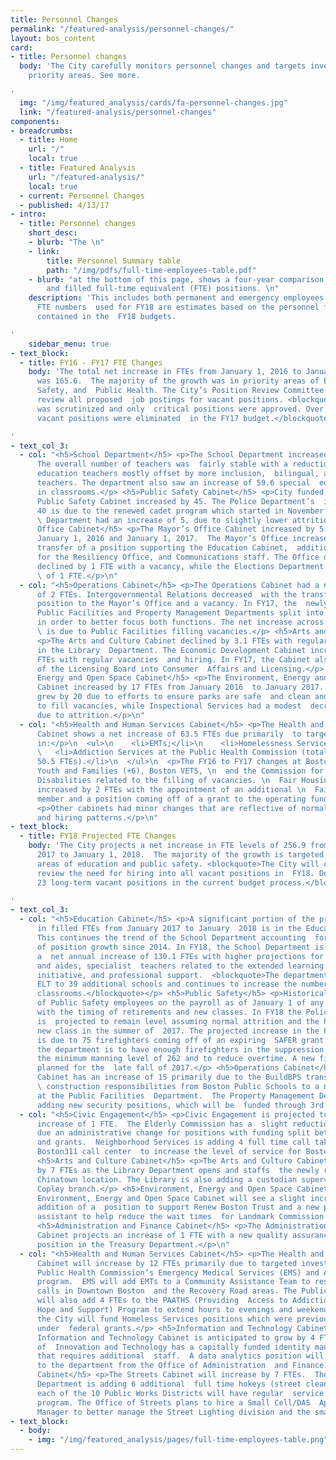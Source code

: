 ```yaml
---
title: Personnel Changes
permalink: "/featured-analysis/personnel-changes/"
layout: bos_content
card:
- title: Personnel changes
  body: 'The City carefully monitors personnel changes and targets investments in
    priority areas. See more.

'
  img: "/img/featured_analysis/cards/fa-personnel-changes.jpg"
  link: "/featured-analysis/personnel-changes"
components:
- breadcrumbs:
  - title: Home
    url: "/"
    local: true
  - title: Featured Analysis
    url: "/featured-analysis/"
    local: true
  - current: Personnel Changes
  - published: 4/13/17
- intro:
  - title: Personnel changes
    short_desc:
    - blurb: "The \n"
    - link:
        title: Personnel Summary table
        path: "/img/pdfs/full-time-employees-table.pdf"
    - blurb: "at the bottom of this page, shows a four-year comparison of city-funded
        and filled full-time equivalent (FTE) positions. \n"
    description: 'This includes both permanent and emergency employees. The projected
      FTE numbers  used for FY18 are estimates based on the personnel funding levels
      contained in the  FY18 budgets.

'
    sidebar_menu: true
- text_block:
  - title: FY16 - FY17 FTE Changes
    body: 'The total net increase in FTEs from January 1, 2016 to January 1, 2017
      was 165.6.  The majority of the growth was in priority areas of Education, Public
      Safety, and  Public Health. The City’s Position Review Committee continued to
      review all proposed  job postings for vacant positions. <blockquote>All hiring
      was scrutinized and only  critical positions were approved. Over 100 long-term
      vacant positions were eliminated  in the FY17 budget.</blockquote>

'
- text_col_3:
  - col: "<h5>School Department</h5> <p>The School Department increased by 35.6 FTEs.
      The overall number of teachers was  fairly stable with a reduction in regular
      education teachers mostly offset by more inclusion,  bilingual, and specialist
      teachers. The department also saw an increase of 59.6 special  education aides
      in classrooms.</p> <h5>Public Safety Cabinet</h5> <p>City funded FTEs in the
      Public Safety Cabinet increased by 45. The Police Department’s  increase of
      40 is due to the renewed cadet program which started in November 2016. The Fire
      \ Department had an increase of 5, due to slightly lower attrition.</p> <h5>Mayor’s
      Office Cabinet</h5> <p>The Mayor’s Office Cabinet increased by 5.4 FTEs between
      January 1, 2016 and January 1, 2017.  The Mayor’s Office increased with the
      transfer of a position supporting the Education Cabinet,  additional support
      for the Resiliency Office, and Communications staff. The Office of Women’s  Advancement
      declined by 1 FTE with a vacancy, while the Elections Department had an increase
      \ of 1 FTE.</p>\n"
  - col: "<h5>Operations Cabinet</h5> <p>The Operations Cabinet had a net increase
      of 2 FTEs. Intergovernmental Relations decreased  with the transfer of an education
      position to the Mayor’s Office and a vacancy. In FY17, the  newly restructured
      Public Facilities and Property Management Departments split into separate  departments
      in order to better focus both functions. The net increase across the two departments
      \ is due to Public Facilities filling vacancies.</p> <h5>Arts and Culture Cabinet</h5>
      <p>The Arts and Culture Cabinet declined by 3.1 FTEs with regular attrition
      in the Library  Department. The Economic Development Cabinet increased by 0.9
      FTEs with regular vacancies  and hiring. In FY17, the Cabinet also had the merger
      of the Licensing Board into Consumer  Affairs and Licensing.</p> <h5>Environment,
      Energy and Open Space Cabinet</h5> <p>The Environment, Energy and Open Space
      Cabinet increased by 17 FTEs from January 2016  to January 2017. The Parks Department
      grew by 20 due to efforts to ensure parks are safe  and clean and active hiring
      to fill vacancies, while Inspectional Services had a modest  decrease of 3 FTEs
      due to attrition.</p>\n"
  - col: "<h5>Health and Human Services Cabinet</h5> <p>The Health and Human Services
      Cabinet shows a net increase of 63.5 FTEs due primarily  to targeted investments
      in:</p>\n  <ul>\n    <li>EMTs;</li>\n    <li>Homelessness Services; and</li>\n
      \   <li>Addiction Services at the Public Health Commission (total increase of
      50.5 FTEs).</li>\n  </ul>\n  <p>The FY16 to FY17 changes at Boston Center for
      Youth and Families (+6), Boston VETS, \n  and the Commission for Persons with
      Disabilities related to the filling of vacancies. \n  Fair Housing and Equity
      increased by 2 FTEs with the appointment of an additional \n  Fair Housing Commission
      member and a position coming off of a grant to the operating fund.</p>\n<hr/>
      <p>Other cabinets had minor changes that are reflective of normal attrition
      and hiring patterns.</p>\n"
- text_block:
  - title: FY18 Projected FTE Changes
    body: 'The City projects a net increase in FTE levels of 256.9 from January 1,
      2017 to January 1, 2018.  The majority of the growth is targeted in the priority
      areas of education and public safety. <blockquote>The City will continue to
      review the need for hiring into all vacant positions in  FY18. Departments eliminated
      23 long-term vacant positions in the current budget process.</blockquote>

'
- text_col_3:
  - col: "<h5>Education Cabinet</h5> <p>A significant portion of the projected growth
      in filled FTEs from January 2017 to January  2018 is in the Education Cabinet.
      This continues the trend of the School Department accounting  for the majority
      of position growth since 2014. In FY18, the School Department is projecting
      a  net annual increase of 130.1 FTEs with higher projections for inclusion teachers
      and aides, specialist  teachers related to the extended learning time (ELT)
      initiative, and professional support.  <blockquote>The department is expanding
      ELT to 39 additional schools and continues to increase the number of inclusion
      classrooms.</blockquote></p> <h5>Public Safety</h5> <p>Historically, the number
      of Public Safety employees on the payroll as of January 1 of any year  has fluctuated
      with the timing of retirements and new classes. In FY18 the Police Department
      is  projected to remain level assuming normal attrition and the hiring of a
      new class in the summer of  2017. The projected increase in the Fire Department
      is due to 75 firefighters coming off of an expiring  SAFER grant. The goal of
      the department is to have enough firefighters in the suppression force to  cover
      the minimum manning level of 262 and to reduce overtime. A new fire class is
      planned for the  late fall of 2017.</p> <h5>Operations Cabinet</h5> <p>The Operations
      Cabinet has an increase of 15 primarily due to the BuildBPS transfer of school
      \ construction responsibilities from Boston Public Schools to a new school unit
      at the Public Facilities  Department.  The Property Management Department is
      adding new security positions, which will be  funded through 3rd party billing.</p>\n"
  - col: "<h5>Civic Engagement</h5> <p>Civic Engagement is projected to have a net
      increase of 1 FTE.  The Elderly Commission has a  slight reduction of 3 FTE
      due an administrative change for positions with funding split between the  City
      and grants.  Neighborhood Services is adding 4 full time call takers in the
      Boston311 call center  to increase the level of service for Boston residents.</p>
      <h5>Arts and Culture Cabinet</h5> <p>The Arts and Culture Cabinet will increase
      by 7 FTEs as the Library Department opens and staffs  the newly re-established
      Chinatown location. The Library is also adding a custodian supervisor  at the
      Copley branch.</p> <h5>Environment, Energy and Open Space Cabinet</h5> <p>The
      Environment, Energy and Open Space Cabinet will see a slight increase with the
      addition of a  position to support Renew Boston Trust and a new preservation
      assistant to help reduce the wait times  for Landmark Commission applications.</p>
      <h5>Administration and Finance Cabinet</h5> <p>The Administration and Finance
      Cabinet projects an increase of 1 FTE with a new quality assurance  loan management
      position in the Treasury Department.</p>\n"
  - col: "<h5>Health and Human Services Cabinet</h5> <p>The Health and Human Services
      Cabinet will increase by 12 FTEs primarily due to targeted investments  in the
      Public Health Commission’s Emergency Medical Services (EMS) and Addiction Services
      program.  EMS will add EMTs to a Community Assistance Team to respond to non-transport
      calls in Downtown Boston  and the Recovery Road areas. The Public Health Commission
      will also add 4 FTEs to the PAATHS (Providing  Access to Addictions Treatment,
      Hope and Support) Program to extend hours to evenings and weekends.  Additionally,
      the City will fund Homeless Services positions which were previously covered
      under  federal grants.</p> <h5>Information and Technology Cabinet</h5> <p>The
      Information and Technology Cabinet is anticipated to grow by 4 FTE. The Department
      of  Innovation and Technology has a capitally funded identity management project
      that requires additional  staff.  A data analytics position will also transfer
      to the department from the Office of Administration  and Finance.</p> <h5>Streets
      Cabinet</h5> <p>The Streets Cabinet will increase by 7 FTEs.  The Public Works
      Department is adding 6 additional  full time hokeys (street cleaners) so that
      each of the 10 Public Works Districts will have regular  service from the neighborhood-focused
      program. The Office of Streets plans to hire a Small Cell/DAS  Approval Process
      Manager to better manage the Street Lighting division and the small cell program.</p>\n"
- text_block:
  - body:
    - img: "/img/featured_analysis/pages/full-time-employees-table.png"
---
```


